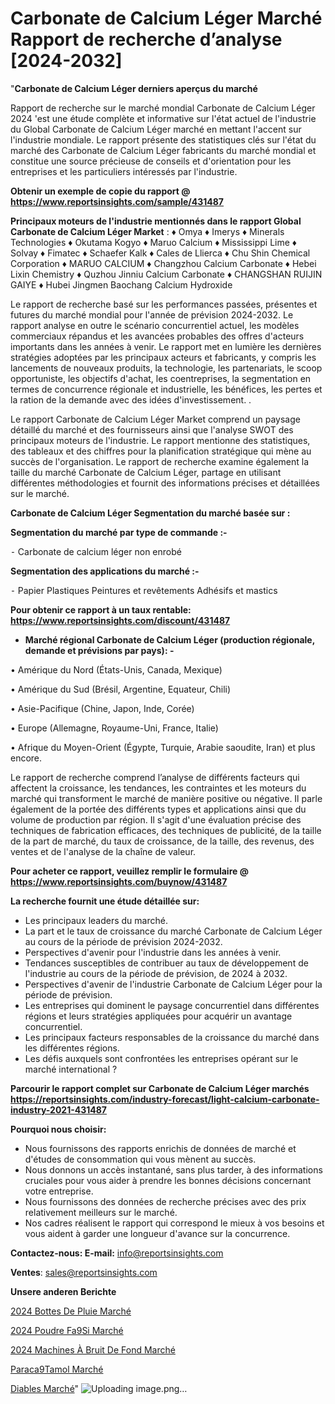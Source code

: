 # Carbonate de Calcium Léger Marché Rapport de recherche d’analyse [2024-2032]

"<strong>Carbonate de Calcium Léger derniers aperçus du marché</strong>

Rapport de recherche sur le marché mondial Carbonate de Calcium Léger 2024 'est une étude complète et informative sur l'état actuel de l'industrie du Global Carbonate de Calcium Léger marché en mettant l'accent sur l'industrie mondiale. Le rapport présente des statistiques clés sur l'état du marché des Carbonate de Calcium Léger fabricants du marché mondial et constitue une source précieuse de conseils et d'orientation pour les entreprises et les particuliers intéressés par l'industrie.

<strong>Obtenir un exemple de copie du rapport @ <a href=https://www.reportsinsights.com/sample/431487>https://www.reportsinsights.com/sample/431487</a></strong>

<strong>Principaux moteurs de l'industrie mentionnés dans le rapport Global Carbonate de Calcium Léger Market</strong> :
♦ Omya
♦ Imerys
♦ Minerals Technologies
♦ Okutama Kogyo
♦ Maruo Calcium
♦ Mississippi Lime
♦ Solvay
♦ Fimatec
♦ Schaefer Kalk
♦ Cales de Llierca
♦ Chu Shin Chemical Corporation
♦ MARUO CALCIUM
♦ Changzhou Calcium Carbonate
♦ Hebei Lixin Chemistry
♦ Quzhou Jinniu Calcium Carbonate
♦ CHANGSHAN RUIJIN GAIYE
♦ Hubei Jingmen Baochang Calcium Hydroxide

Le rapport de recherche basé sur les performances passées, présentes et futures du marché mondial pour l'année de prévision 2024-2032. Le rapport analyse en outre le scénario concurrentiel actuel, les modèles commerciaux répandus et les avancées probables des offres d'acteurs importants dans les années à venir. Le rapport met en lumière les dernières stratégies adoptées par les principaux acteurs et fabricants, y compris les lancements de nouveaux produits, la technologie, les partenariats, le scoop opportuniste, les objectifs d'achat, les coentreprises, la segmentation en termes de concurrence régionale et industrielle, les bénéfices, les pertes et la ration de la demande avec des idées d'investissement. .

Le rapport Carbonate de Calcium Léger Market comprend un paysage détaillé du marché et des fournisseurs ainsi que l'analyse SWOT des principaux moteurs de l'industrie. Le rapport mentionne des statistiques, des tableaux et des chiffres pour la planification stratégique qui mène au succès de l'organisation. Le rapport de recherche examine également la taille du marché Carbonate de Calcium Léger, partage en utilisant différentes méthodologies et fournit des informations précises et détaillées sur le marché.

<strong>Carbonate de Calcium Léger Segmentation du marché basée sur :</strong>

<strong>Segmentation du marché par type de commande :-</strong>

⁃ Carbonate de calcium léger non enrobé

<strong>Segmentation des applications du marché :-</strong>

⁃ Papier
Plastiques
Peintures et revêtements
Adhésifs et mastics

<strong>Pour obtenir ce rapport à un taux rentable: <a href=https://www.reportsinsights.com/discount/431487>https://www.reportsinsights.com/discount/431487</a></strong>
<ul>
  <li><strong>Marché régional Carbonate de Calcium Léger (production régionale, demande et prévisions par pays): -</strong></li>
</ul>
• Amérique du Nord (États-Unis, Canada, Mexique)

• Amérique du Sud (Brésil, Argentine, Equateur, Chili)

• Asie-Pacifique (Chine, Japon, Inde, Corée)

• Europe (Allemagne, Royaume-Uni, France, Italie)

• Afrique du Moyen-Orient (Égypte, Turquie, Arabie saoudite, Iran) et plus encore.

Le rapport de recherche comprend l’analyse de différents facteurs qui affectent la croissance, les tendances, les contraintes et les moteurs du marché qui transforment le marché de manière positive ou négative. Il parle également de la portée des différents types et applications ainsi que du volume de production par région. Il s'agit d'une évaluation précise des techniques de fabrication efficaces, des techniques de publicité, de la taille de la part de marché, du taux de croissance, de la taille, des revenus, des ventes et de l'analyse de la chaîne de valeur.

<strong>Pour acheter ce rapport, veuillez remplir le formulaire @   <a href=https://www.reportsinsights.com/buynow/431487>https://www.reportsinsights.com/buynow/431487</a></strong>

<strong>La recherche fournit une étude détaillée sur:</strong>
<ul>
  <li>Les principaux leaders du marché.</li>
  <li>La part et le taux de croissance du marché Carbonate de Calcium Léger au cours de la période de prévision 2024-2032.</li>
  <li>Perspectives d'avenir pour l'industrie dans les années à venir.</li>
  <li>Tendances susceptibles de contribuer au taux de développement de l'industrie au cours de la période de prévision, de 2024 à 2032.</li>
  <li>Perspectives d'avenir de l'industrie Carbonate de Calcium Léger pour la période de prévision.</li>
  <li>Les entreprises qui dominent le paysage concurrentiel dans différentes régions et leurs stratégies appliquées pour acquérir un avantage concurrentiel.</li>
  <li>Les principaux facteurs responsables de la croissance du marché dans les différentes régions.</li>
  <li>Les défis auxquels sont confrontées les entreprises opérant sur le marché international ?</li>
</ul>

<strong>Parcourir le rapport complet sur Carbonate de Calcium Léger marchés <a href=https://reportsinsights.com/industry-forecast/light-calcium-carbonate-industry-2021-431487>https://reportsinsights.com/industry-forecast/light-calcium-carbonate-industry-2021-431487</a></strong>

<strong>Pourquoi nous choisir:</strong>
<ul>
  <li>Nous fournissons des rapports enrichis de données de marché et d'études de consommation qui vous mènent au succès.</li>
  <li>Nous donnons un accès instantané, sans plus tarder, à des informations cruciales pour vous aider à prendre les bonnes décisions concernant votre entreprise.</li>
  <li>Nous fournissons des données de recherche précises avec des prix relativement meilleurs sur le marché.</li>
  <li>Nos cadres réalisent le rapport qui correspond le mieux à vos besoins et vous aident à garder une longueur d'avance sur la concurrence.</li>
</ul>
<strong>Contactez-nous:
</strong><strong>E-mail:</strong> <a href=mailto:info@reportsinsights.com>info@reportsinsights.com</a>

<strong>Ventes</strong>: <a href=mailto:sales@reportsinsights.com>sales@reportsinsights.com</a>

<strong>Unsere anderen Berichte</strong>

<a href=https://www.linkedin.com/pulse/2024-bottes-de-pluie-march%C3%A9-rapport-analyse-fqflc/>2024 Bottes De Pluie Marché</a>

<a href=https://www.linkedin.com/pulse/2024-poudre-f%C3%A9si-march%C3%A9-tendances-rapport-de-dczwc/>2024 Poudre Fa9Si Marché</a>

<a href=https://www.linkedin.com/pulse/2024-machines-à-bruit-de-fond-marché-partager-2d8hc/>2024 Machines À Bruit De Fond Marché</a>

<a href=https://www.linkedin.com/pulse/parac%C3%A9tamol-march%C3%A9-rapport-sc%C3%A9nario-concurrentiel-7obvf/>Paraca9Tamol Marché</a>

<a href=https://www.linkedin.com/pulse/diables-march%C3%A9-taille-part-perspectives-et-opportunit%C3%A9s-mpmvc/>Diables Marché</a>"
![Uploading image.png…]()
